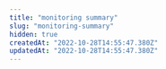```yaml
---
title: "monitoring summary"
slug: "monitoring-summary"
hidden: true
createdAt: "2022-10-28T14:55:47.380Z"
updatedAt: "2022-10-28T14:55:47.380Z"
---
```


